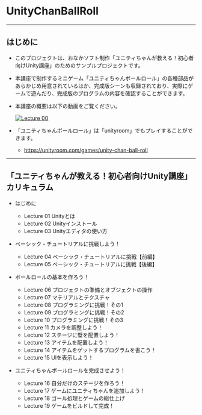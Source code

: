 # UnityChanBallRoll

--------------------------------------------------------------------------
## はじめに
- このプロジェクトは、おなかソフト制作「ユニティちゃんが教える！初心者向けUnity講座」のためのサンプルプロジェクトです。

- 本講座で制作するミニゲーム「ユニティちゃんボールロール」の各種部品があらかじめ用意されているほか、完成版シーンも収録されており、実際にゲームで遊んだり、完成版のプログラムの内容を確認することができます。

- 本講座の概要は以下の動画をご覧ください。

  [![Lecture 00](https://img.youtube.com/vi/97-_OnbwF5M/0.jpg)](https://www.youtube.com/watch?v=97-_OnbwF5M)

- 「ユニティちゃんボールロール」は「unityroom」でもプレイすることができます。
  - https://unityroom.com/games/unity-chan-ball-roll

--------------------------------------------------------------------------
## 「ユニティちゃんが教える！初心者向けUnity講座」カリキュラム
- はじめに
  - Lecture 01 Unityとは
  - Lecture 02 Unityインストール
  - Lecture 03 Unityエディタの使い方


- ベーシック・チュートリアルに挑戦しよう！
  - Lecture 04 ベーシック・チュートリアルに挑戦【前編】
  - Lecture 05 ベーシック・チュートリアルに挑戦【後編】


- ボールロールの基本を作ろう！
  - Lecture 06 プロジェクトの準備とオブジェクトの操作
  - Lecture 07 マテリアルとテクスチャ
  - Lecture 08 プログラミングに挑戦！その1
  - Lecture 09 プログラミングに挑戦！その2
  - Lecture 10 プログラミングに挑戦！その3
  - Lecture 11 カメラを調整しよう！
  - Lecture 12 ステージに壁を配置しよう！
  - Lecture 13 アイテムを配置しよう！
  - Lecture 14 アイテムをゲットするプログラムを書こう！
  - Lecture 15 UIを表示しよう！


- ユニティちゃんボールロールを完成させよう！
  - Lecture 16 自分だけのステージを作ろう！
  - Lecture 17 ゲームにユニティちゃんを追加しよう！
  - Lecture 18 ゴール処理とゲームの総仕上げ
  - Lecture 19 ゲームをビルドして完成！
